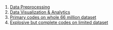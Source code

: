 1. [Data Preprocessing](https://github.com/LuJunru/MLC2019_Final_Project/blob/master/Codes/Data_Preprocessing.ipynb)
2. [Data Visualization & Analytics](https://github.com/LuJunru/MLC2019_Final_Project/blob/master/Codes/Data_Analytics.ipynb)
3. [Primary codes on whole 66 million dataset](https://github.com/LuJunru/MLC2019_Final_Project/blob/master/Codes/Modelling.ipynb)
4. [Explosive but complete codes on limited dataset](https://github.com/LuJunru/MLC2019_Final_Project/blob/master/Codes/Modelling_LIMIT.ipynb)
